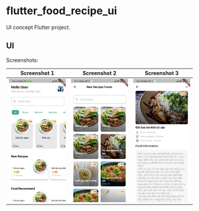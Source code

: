 # flutter_food_recipe_ui

UI concept Flutter project.

## UI

Screenshots:

|         Screenshot 1         |          Screenshot 2          |          Screenshot 3          |
|:----------------------------:|:------------------------------:|:------------------------------:|
| ![](./resources/image_1.jpg) |  ![](./resources/image_2.jpg)  |  ![](./resources/image_3.jpg)  |
